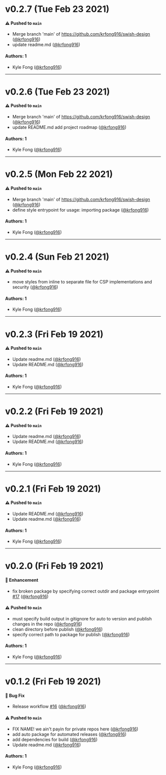 # v0.2.7 (Tue Feb 23 2021)

#### ⚠️ Pushed to `main`

- Merge branch 'main' of https://github.com/krfong916/swish-design ([@krfong916](https://github.com/krfong916))
- update readme.md ([@krfong916](https://github.com/krfong916))

#### Authors: 1

- Kyle Fong ([@krfong916](https://github.com/krfong916))

---

# v0.2.6 (Tue Feb 23 2021)

#### ⚠️ Pushed to `main`

- Merge branch 'main' of https://github.com/krfong916/swish-design ([@krfong916](https://github.com/krfong916))
- update README.md add project roadmap ([@krfong916](https://github.com/krfong916))

#### Authors: 1

- Kyle Fong ([@krfong916](https://github.com/krfong916))

---

# v0.2.5 (Mon Feb 22 2021)

#### ⚠️ Pushed to `main`

- Merge branch 'main' of https://github.com/krfong916/swish-design ([@krfong916](https://github.com/krfong916))
- define style entrypoint for usage: importing package ([@krfong916](https://github.com/krfong916))

#### Authors: 1

- Kyle Fong ([@krfong916](https://github.com/krfong916))

---

# v0.2.4 (Sun Feb 21 2021)

#### ⚠️ Pushed to `main`

- move styles from inline to separate file for CSP implementations and security ([@krfong916](https://github.com/krfong916))

#### Authors: 1

- Kyle Fong ([@krfong916](https://github.com/krfong916))

---

# v0.2.3 (Fri Feb 19 2021)

#### ⚠️ Pushed to `main`

- Update readme.md ([@krfong916](https://github.com/krfong916))
- Update README.md ([@krfong916](https://github.com/krfong916))

#### Authors: 1

- Kyle Fong ([@krfong916](https://github.com/krfong916))

---

# v0.2.2 (Fri Feb 19 2021)

#### ⚠️ Pushed to `main`

- Update readme.md ([@krfong916](https://github.com/krfong916))
- Update README.md ([@krfong916](https://github.com/krfong916))

#### Authors: 1

- Kyle Fong ([@krfong916](https://github.com/krfong916))

---

# v0.2.1 (Fri Feb 19 2021)

#### ⚠️ Pushed to `main`

- Update README.md ([@krfong916](https://github.com/krfong916))
- Update readme.md ([@krfong916](https://github.com/krfong916))

#### Authors: 1

- Kyle Fong ([@krfong916](https://github.com/krfong916))

---

# v0.2.0 (Fri Feb 19 2021)

#### 🚀 Enhancement

- fix broken package by specifying correct outdir and package entrypoint [#17](https://github.com/krfong916/swish-design/pull/17) ([@krfong916](https://github.com/krfong916))

#### ⚠️ Pushed to `main`

- must specify build output in gitignore for auto to version and publish changes in the repo ([@krfong916](https://github.com/krfong916))
- clean directory before publish ([@krfong916](https://github.com/krfong916))
- specify correct path to package for publish ([@krfong916](https://github.com/krfong916))

#### Authors: 1

- Kyle Fong ([@krfong916](https://github.com/krfong916))

---

# v0.1.2 (Fri Feb 19 2021)

#### 🐛 Bug Fix

- Release workflow [#16](https://github.com/krfong916/swish-design/pull/16) ([@krfong916](https://github.com/krfong916))

#### ⚠️ Pushed to `main`

- FIX NAME! we ain't payin for private repos here ([@krfong916](https://github.com/krfong916))
- add auto package for automated releases ([@krfong916](https://github.com/krfong916))
- add dependencies for build ([@krfong916](https://github.com/krfong916))
- Update readme.md ([@krfong916](https://github.com/krfong916))

#### Authors: 1

- Kyle Fong ([@krfong916](https://github.com/krfong916))
